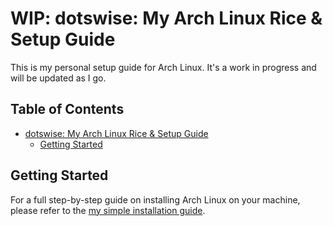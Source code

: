 # WIP: dotswise: My Arch Linux Rice & Setup Guide

This is my personal setup guide for Arch Linux. It's a work in progress and will be updated as I go.

## Table of Contents

- [dotswise: My Arch Linux Rice & Setup Guide](#dotswise-my-arch-linux-rice--setup-guide)
  - [Getting Started](#getting-started)

## Getting Started

For a full step-by-step guide on installing Arch Linux on your machine, please refer to the [my simple installation guide](./arch/setup.md).

